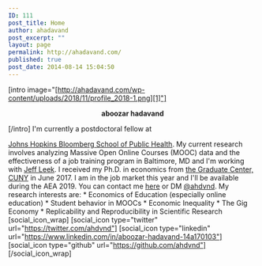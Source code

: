 ```yaml
---
ID: 111
post_title: Home
author: ahadavand
post_excerpt: ""
layout: page
permalink: http://ahadavand.com/
published: true
post_date: 2014-08-14 15:04:50
---
```

[intro image="[http://ahadavand.com/wp-content/uploads/2018/11/profile_2018-1.png][1]"] <p style="text-align: center;">
  <strong>aboozar hadavand</strong>
</p> [/intro] I'm currently a postdoctoral fellow at 

[Johns Hopkins Bloomberg School of Public Health][2]. My current research involves analyzing Massive Open Online Courses (MOOC) data and the effectiveness of a job training program in Baltimore, MD and I'm working with [Jeff Leek][3]. I received my Ph.D. in economics from [the Graduate Center, CUNY][4] in June 2017. I am in the job market this year and I'll be available during the AEA 2019. You can contact me [here][5] or DM [@ahdvnd][6]. My research interests are: * Economics of Education (especially online education) * Student behavior in MOOCs * Economic Inequality * The Gig Economy * Replicability and Reproducibility in Scientific Research [social_icon_wrap] [social_icon type="twitter" url="https://twitter.com/ahdvnd"] [social_icon type="linkedin" url="https://www.linkedin.com/in/aboozar-hadavand-14a170103"] [social_icon type="github" url="https://github.com/ahdvnd"] [/social_icon_wrap]<!--[latest_from_the_blog items="10"]-->

 [1]: http://ahadavand.com/wp-content/uploads/2018/11/profile_2.jpg
 [2]: https://www.jhsph.edu/
 [3]: http://jtleek.com/
 [4]: https://www.gc.cuny.edu/Home
 [5]: http://ahadavand.com/about-me/
 [6]: https://twitter.com/ahdvnd
